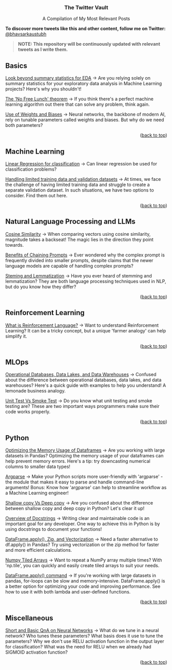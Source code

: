 <!-- PROJECT NAME -->

<br />
<div align="center">
  <h3 align="center">The Twitter Vault</h3>
  <p align="center">
    A Compilation of My Most Relevant Posts
  </p>
</div>

<b>To discover more tweets like this and other content, follow me on Twitter:</b> <a href="https://twitter.com/bhavsarkaustubh">@bhavsarkaustubh</a>

> <b>NOTE: This repository will be continuously updated with relevant tweets as I write them.</b>

<!-- Basics -->
## Basics

<a href="https://twitter.com/bhavsarkaustubh/status/1631560954399031296?s=20">Look beyond summary statistics for EDA</a>  -> Are you relying solely on summary statistics for your exploratory data analysis in Machine Learning projects? Here's why you shouldn't!

<a href="https://twitter.com/bhavsarkaustubh/status/1632267195723173888?s=20">The 'No Free Lunch' theorem</a>  -> If you think there's a perfect machine learning algorithm out there that can solve any problem, think again.

<a href="https://twitter.com/bhavsarkaustubh/status/1675731829578661889?s=20">Use of Weights and Biases</a>  -> Neural networks, the backbone of modern AI, rely on tunable parameters called weights and biases. But why do we need both parameters?

<p align="right">(<a href="#top">back to top</a>)</p>
 

<!-- Machine Learning -->
## Machine Learning

<a href="https://twitter.com/bhavsarkaustubh/status/1633443448996114432?s=20">Linear Regression for classification</a>  -> Can linear regression be used for classification problems?

<a href="https://twitter.com/bhavsarkaustubh/status/1677246566204342272?s=20">Handling limited training data and validation datasets</a>  -> At times, we face the challenge of having limited training data and struggle to create a separate validation dataset. In such situations, we have two options to consider. Find them out here.

<p align="right">(<a href="#top">back to top</a>)</p>


<!-- Natural Language Processing/LLM -->
## Natural Language Processing and LLMs

<a href="https://twitter.com/bhavsarkaustubh/status/1664610061526917121?s=20">Cosine Similarity</a>  -> When comparing vectors using cosine similarity, magnitude takes a backseat! The magic lies in the direction they point towards.

<a href="https://twitter.com/bhavsarkaustubh/status/1666030723462238208?s=20">Benefits of Chaining Prompts</a>  -> Ever wondered why the complex prompt is frequently divided into smaller prompts, despite claims that the newer language models are capable of handling complex prompts?

<a href="https://twitter.com/bhavsarkaustubh/status/1630091176597676032?s=20">Steming and Lemmatization</a>  -> Have you ever heard of stemming and lemmatization? They are both language processing techniques used in NLP, but do you know how they differ? 

<p align="right">(<a href="#top">back to top</a>)</p>


<!-- Reinforcement Learning -->
## Reinforcement Learning

<a href="https://twitter.com/bhavsarkaustubh/status/1630512314792427524?s=20">What is Reinforcement Language?</a>  -> Want to understand Reinforcement Learning? It can be a tricky concept, but a unique 'farmer analogy' can help simplify it.

<p align="right">(<a href="#top">back to top</a>)</p>


<!-- MLOps -->
## MLOps

<a href="https://twitter.com/bhavsarkaustubh/status/1642377439715414017?s=20">Operational Databases, Data Lakes, and Data Warehouses</a>  -> Confused about the difference between operational databases, data lakes, and data warehouses? Here's a quick guide with examples to help you understand! A lemonade business analogy.

<a href="https://twitter.com/bhavsarkaustubh/status/1646018080953487360?s=20">Unit Test Vs Smoke Test</a>  -> Do you know what unit testing and smoke testing are? These are two important ways programmers make sure their code works properly.

<p align="right">(<a href="#top">back to top</a>)</p>


<!-- Python -->
## Python

<a href="https://twitter.com/bhavsarkaustubh/status/1649015198962049024?s=20">Optimizing the Memory Usage of Dataframes</a>  -> Are you working with large datasets in Pandas? Optimizing the memory usage of your dataframes can help prevent memory errors. Here's a tip: try downcasting numerical columns to smaller data types! 

<a href="https://twitter.com/bhavsarkaustubh/status/1644554784853348352?s=20">Argparse</a>  -> Make your Python scripts more user-friendly with 'argparse' - the module that makes it easy to parse and handle command-line arguments! Bonus: Know how 'argparse' can help to streamline workflow as a Machine Learning engineer!

<a href="https://twitter.com/bhavsarkaustubh/status/1629708966556217345?s=20">Shallow copy Vs Deep copy</a>  -> Are you confused about the difference between shallow copy and deep copy in Python? Let's clear it up!

<a href="https://twitter.com/bhavsarkaustubh/status/1634842535909793793?s=20">Overview of Docstrings</a>  -> Writing clear and maintainable code is an important goal for any developer. One way to achieve this in Python is by using docstrings to document your functions!

<a href="https://twitter.com/bhavsarkaustubh/status/1651501333747486720?s=20">DataFrame.apply(), Zip, and Vectorization</a>  -> Need a faster alternative to df.apply() in Pandas? Try using vectorization or the zip method for faster and more efficient calculations.

<a href="https://twitter.com/bhavsarkaustubh/status/1635246134544453634?s=20">Numpy Tiled Arrays</a>  -> Want to repeat a NumPy array multiple times? With 'np.tile', you can quickly and easily create tiled arrays to suit your needs.

<a href="https://twitter.com/bhavsarkaustubh/status/1640952188439756802?s=20">DataFrame.apply() command</a>  -> If you're working with large datasets in pandas, for-loops can be slow and memory-intensive. DataFrame.apply() is a better option for optimizing your code and improving performance. See how to use it with both lambda and user-defined functions.

<p align="right">(<a href="#top">back to top</a>)</p>


<!-- Miscellaneous -->
## Miscellaneous

<a href="https://twitter.com/bhavsarkaustubh/status/1676513867684548609?s=20">Short and Basic QnA on Neural Networks</a>  -> What do we tune in a neural network? Who tunes these parameters? What basis does it use to tune the parameters? Why we don't use RELU activation function in the output layer for classification? What was the need for RELU when we already had SIGMOID activation function?

<p align="right">(<a href="#top">back to top</a>)</p>
